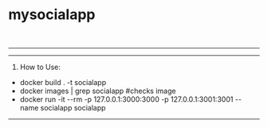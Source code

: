 # mysocialapp
<br><hr>
***
1. How to Use:

* docker build . -t socialapp
* docker images | grep socialapp #checks image
* docker run -it --rm -p 127.0.0.1:3000:3000 -p 127.0.0.1:3001:3001 --name socialapp socialapp
***
